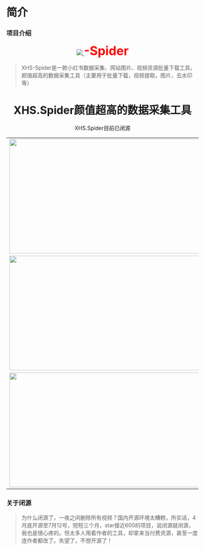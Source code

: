 # 简介

### 项目介绍
<p align="center">
  <a href="https://github.com/xisuo67/XHS-Spider">
      <img src="https://ci.xiaohongshu.com/49fd555a-b46b-49fd-b5a5-053fb4a536dc">
  </a>
  <b style="font-size:32px;color:red">-Spider</b>
</p>

> XHS-Spider是一款小红书数据采集、网站图片、视频资源批量下载工具，颜值超高的数据采集工具（主要用于批量下载，视频提取，图片，去水印等）

<h1 align="center">XHS.Spider颜值超高的数据采集工具</h1>
<div align="center">
<!-- <iframe src="//player.bilibili.com/player.html?aid=529984366&bvid=BV1Wu411a7F7&cid=1166491270&page=1" scrolling="no" border="0" frameborder="no" framespacing="0" allowfullscreen="true" style="width: 800px; height: 600px;"></iframe> -->
    <!-- <p align="center">
    <a href="https://github.com/xisuo67/XHS-Spider/stargazers" style="text-decoration:none" >
        <img alt="GitHub Repo stars" src="https://img.shields.io/github/stars/xisuo67/XHS-Spider">
    </a>
    <a href="https://github.com/xisuo67/XHS-Spider/network" style="text-decoration:none" >
        <img alt="GitHub forks" src="https://img.shields.io/github/forks/xisuo67/XHS-Spider">
    </a>
    <a href="https://github.com/xisuo67/XHS-Spider/issues" style="text-decoration:none">
        <img alt="GitHub issues" src="https://img.shields.io/github/issues/xisuo67/XHS-Spider">
    </a>
    <a href="https://github.com/xisuo67/XHS-Spider/blob/main/LICENSE" style="text-decoration:none" >
        <img alt="GitHub" src="https://img.shields.io/github/license/xisuo67/XHS-Spider">
    </a>
</p> -->
XHS.Spider目前已闭源
</div>

<table>
    <tr>
        <td><img height="300px" width="500px" src="/images/XHS1.png"/></td>
        <td><img  height="300px" width="500px" src="/images/XHS2.png"/></td>
    </tr>
        <tr>
         <td><img  height="300px" width="500px" src="/images/XHS3.png"/></td>
          <td><img  height="300px" width="500px" src="/images/XHS4.png"/></td>
    </tr>
        <tr>
         <td><img  height="300px" width="500px" src="/images/XHS5.png"/></td>
        <td><img  height="300px" width="500px" src="/images/XHS6.png"/></td>
    </tr>
</table>

<!-- ### 环境说明
- XHS-Spider目前仅支持windows操作系统，其他操作系统不支持
- XHS-Spider依托于.Net 6.0开发完成，这意味着你需要安装.Net 6.0运行时才能运行它，如果你的环境没有安装该运行时,启动XHS-Spider会提示异常信息。
  - 如何安装运行时，请查看[运行说明](https://github.com/xisuo67/XHS-Spider/wiki/XHS-Spider)相关文档。
  - 如果依然无法独立完成环境的安装，请通过QQ群咨询相关热心群友

- 如果根据上述内容安装完运行时后程序闪退，请尝试[下载webview2运行时](https://developer.microsoft.com/zh-cn/microsoft-edge/webview2/#download-section)
- 功能预览
  - [使用教程](https://www.bilibili.com/video/BV1Wu411a7F7/?share_source=copy_web&vd_source=1a333f5d2534a06b72faea21fa2f10d4)
  - [bilibili](https://www.bilibili.com/video/BV1UW4y1R7GE/?vd_source=e2562a684d381def8f9af230a7396690) -->

<!-- ### 关于 PR

> 希望您在开发过程中如果遇到 bug 且修复后，能及时提交您的 PR 至`Github master分支`供我们改进项目。在提交 pull request 之前，尽可能详细描述问题以方便审核。非常感谢！ -->

### 关于闭源

> 为什么闭源了，一夜之间删除所有视频？国内开源环境太糟糕，所实话，4月底开源至7月12号，短短三个月，star接近600的项目，说闭源就闭源，我也是很心疼的。但太多人用着作者的工具，却拿来当付费资源，甚至一度连作者都改了。失望了，不想开源了！
